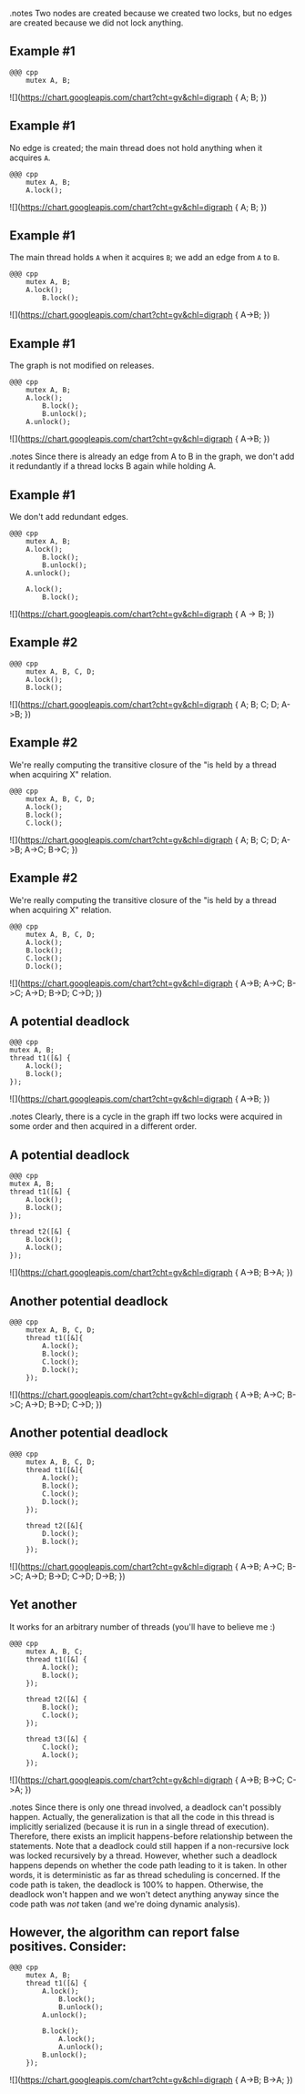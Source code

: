 <!SLIDE graph_example>
.notes Two nodes are created because we created two locks, but no edges are
created because we did not lock anything.

## Example \#1

    @@@ cpp
        mutex A, B;
![](https://chart.googleapis.com/chart?cht=gv&chl=digraph { A; B; })


<!SLIDE graph_example>
## Example \#1
No edge is created; the main thread does not hold anything when it acquires `A`.

    @@@ cpp
        mutex A, B;
        A.lock();
![](https://chart.googleapis.com/chart?cht=gv&chl=digraph { A; B; })


<!SLIDE graph_example>
## Example \#1
The main thread holds `A` when it acquires `B`; we add an edge from `A` to `B`.

    @@@ cpp
        mutex A, B;
        A.lock();
            B.lock();

![](https://chart.googleapis.com/chart?cht=gv&chl=digraph { A->B; })


<!SLIDE graph_example>
## Example \#1
The graph is not modified on releases.

    @@@ cpp
        mutex A, B;
        A.lock();
            B.lock();
            B.unlock();
        A.unlock();
![](https://chart.googleapis.com/chart?cht=gv&chl=digraph { A->B; })


<!SLIDE graph_example>
.notes Since there is already an edge from A to B in the graph, we don't add
it redundantly if a thread locks B again while holding A.

## Example \#1
We don't add redundant edges.

    @@@ cpp
        mutex A, B;
        A.lock();
            B.lock();
            B.unlock();
        A.unlock();

        A.lock();
            B.lock();
![](https://chart.googleapis.com/chart?cht=gv&chl=digraph { A -> B; })


<!SLIDE graph_example>
## Example \#2

    @@@ cpp
        mutex A, B, C, D;
        A.lock();
        B.lock();
![](https://chart.googleapis.com/chart?cht=gv&chl=digraph {
    A; B; C; D;
    A->B;
})


<!SLIDE graph_example>
## Example \#2

We're really computing the transitive closure of the "is held by a thread
when acquiring X" relation.

    @@@ cpp
        mutex A, B, C, D;
        A.lock();
        B.lock();
        C.lock();
![](https://chart.googleapis.com/chart?cht=gv&chl=digraph {
    A; B; C; D;
    A->B;
    A->C;
    B->C;
})


<!SLIDE graph_example>
## Example \#2

We're really computing the transitive closure of the "is held by a thread
when acquiring X" relation.

    @@@ cpp
        mutex A, B, C, D;
        A.lock();
        B.lock();
        C.lock();
        D.lock();
![](https://chart.googleapis.com/chart?cht=gv&chl=digraph {
    A->B;
    A->C;
    B->C;
    A->D;
    B->D;
    C->D;
})


<!SLIDE graph_example>
## A potential deadlock

    @@@ cpp
    mutex A, B;
    thread t1([&] {
        A.lock();
        B.lock();
    });
![](https://chart.googleapis.com/chart?cht=gv&chl=digraph {
    A->B;
})


<!SLIDE graph_example>
.notes Clearly, there is a cycle in the graph iff two locks were acquired in
some order and then acquired in a different order.

## A potential deadlock

    @@@ cpp
    mutex A, B;
    thread t1([&] {
        A.lock();
        B.lock();
    });

    thread t2([&] {
        B.lock();
        A.lock();
    });
![](https://chart.googleapis.com/chart?cht=gv&chl=digraph {
    A->B;
    B->A;
})


<!SLIDE graph_example>
## Another potential deadlock

    @@@ cpp
        mutex A, B, C, D;
        thread t1([&]{
            A.lock();
            B.lock();
            C.lock();
            D.lock();
        });
![](https://chart.googleapis.com/chart?cht=gv&chl=digraph {
    A->B;
    A->C;
    B->C;
    A->D;
    B->D;
    C->D;
})


<!SLIDE graph_example>
## Another potential deadlock

    @@@ cpp
        mutex A, B, C, D;
        thread t1([&]{
            A.lock();
            B.lock();
            C.lock();
            D.lock();
        });

        thread t2([&]{
            D.lock();
            B.lock();
        });
![](https://chart.googleapis.com/chart?cht=gv&chl=digraph {
    A->B;
    A->C;
    B->C;
    A->D;
    B->D;
    C->D;
    D->B;
})


<!SLIDE reduce_source_code_size graph_example>
## Yet another
It works for an arbitrary number of threads (you'll have to believe me :)

    @@@ cpp
        mutex A, B, C;
        thread t1([&] {
            A.lock();
            B.lock();
        });

        thread t2([&] {
            B.lock();
            C.lock();
        });

        thread t3([&] {
            C.lock();
            A.lock();
        });
![](https://chart.googleapis.com/chart?cht=gv&chl=digraph {
    A->B;
    B->C;
    C->A;
})


<!SLIDE graph_example>
.notes Since there is only one thread involved, a deadlock can't possibly
happen. Actually, the generalization is that all the code in this thread is
implicitly serialized (because it is run in a single thread of execution).
Therefore, there exists an implicit happens-before relationship between the
statements. Note that a deadlock could still happen if a non-recursive lock
was locked recursively by a thread. However, whether such a deadlock happens
depends on whether the code path leading to it is taken. In other words, it
is deterministic as far as thread scheduling is concerned. If the code path
is taken, the deadlock is 100% to happen. Otherwise, the deadlock won't
happen and we won't detect anything anyway since the code path was _not_
taken (and we're doing dynamic analysis).

## However, the algorithm can report false positives. Consider:

    @@@ cpp
        mutex A, B;
        thread t1([&] {
            A.lock();
                B.lock();
                B.unlock();
            A.unlock();

            B.lock();
                A.lock();
                A.unlock();
            B.unlock();
        });
![](https://chart.googleapis.com/chart?cht=gv&chl=digraph {
    A->B;
    B->A;
})
